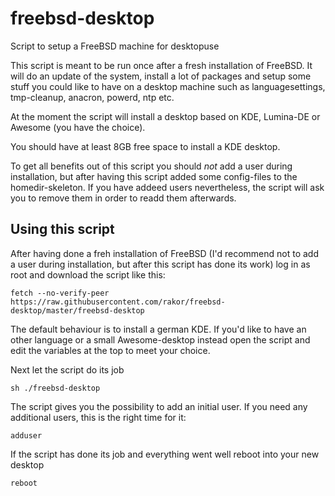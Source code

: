 # freebsd-desktop
Script to setup a FreeBSD machine for desktopuse

This script is meant to be run once after a fresh installation of
FreeBSD. It will do an update of the system, install a lot of packages
and setup some stuff you could like to have on a desktop machine such as
languagesettings, tmp-cleanup, anacron, powerd, ntp etc.

At the moment the script will install a desktop based on KDE, Lumina-DE or Awesome (you have the choice).

You should have at least 8GB free space to install a KDE desktop.

To get all benefits out of this script you should _not_ add a user during installation, but after having this script added some config-files to the homedir-skeleton. If you have addeed users nevertheless, the script will ask you to remove them in order to readd them afterwards.


## Using this script
After having done a freh installation of FreeBSD (I'd recommend not to add a user during installation, but after this script has done its work) log in as root and download the script like this:
<pre><code>fetch --no-verify-peer https://raw.githubusercontent.com/rakor/freebsd-desktop/master/freebsd-desktop</code></pre>

The default behaviour is to install a german KDE. If you'd like to have an other language or a small Awesome-desktop instead open the script and edit the variables at the top to meet your choice.

Next let the script do its job
<pre><code>sh ./freebsd-desktop</code></pre>

The script gives you the possibility to add an initial user. If you need any additional users, this is the right time for it:
<pre><code>adduser</code></pre>

If the script has done its job and everything went well reboot into your new desktop
<pre><code>reboot</code></pre>
